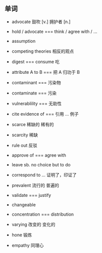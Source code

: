 ## 单词

+ advocate 鼓吹 [v.] 拥护者 [n.]

+ hold / advocate === think / agree with / ...

+ assumption

+ competing theories 相反的观点

+ digest === consume 吃

+ attribute A to B === 把 A 归功于 B

+ contaminant === 污染物

+ contaminate === 污染

+ vulnerablility === 无助性

+ cite evidence of === 引用 ... 例子

+ scarce 稀缺的 稀有的

+ scarcity 稀缺

+ rule out 反驳

+ approve of === agree with

+ leave sb. no choice but to do

+ correspond to ... 证明了，印证了

+ prevalent 流行的 普遍的

+ validate === justify

+ changeable

+ concentration === distribution

+ varying 改变的 变化的

+ hone 锻炼

+ empathy 同理心
